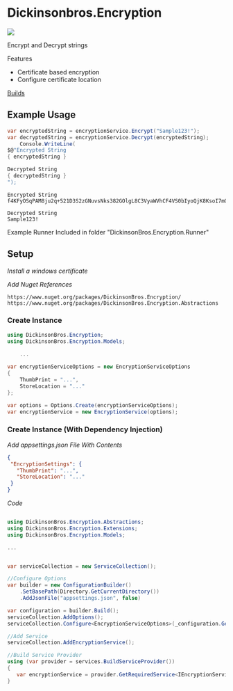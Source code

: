 # Dickinsonbros.Encryption
<a href="https://www.nuget.org/packages/DickinsonBros.Encryption/">
    <img src="https://img.shields.io/nuget/v/DickinsonBros.Encryption">
</a>

Encrypt and Decrypt strings

Features
* Certificate based encryption 
* Configure certificate location

<a href="https://dev.azure.com/marksamdickinson/DickinsonBros/_build?definitionScope=%5CDickinsonBros.Encryption">Builds</a>

<h2>Example Usage</h2>

```C#
var encryptedString = encryptionService.Encrypt("Sample123!");
var decryptedString = encryptionService.Decrypt(encryptedString);
    Console.WriteLine(
$@"Encrypted String
{ encryptedString }

Decrypted String
{ decryptedString }
");
```
    
    Encrypted String
    f4KFyOSqPAM8ju2q+521D3S2zGNuvsNks382GOlgL8C3VyaWVhCF4VS0bIyoQjK8KsoI7mQ8Uu8w54TkzCHuFGqXOmLJU0Rfjurjn+01VCxBsgo1G23u4QUtM5uXBSye/S/jcXGVLDJX90F7gss+NdKvbhebq6jFnFsR6ZhrTGc7BLbLiE0M/BE7A+8hxCGjOFXvgwBm8nTFhXh/sSV8fbZ9pCzwcPuSXMTKxRi+cji3jN42hJidmOBNKIXi2pq6hIL5kcDxKXuVxznOOOcwh/clfCa8Hx6rY/q1O4y14AT5IknCnvYXWCEroXfvX1vlemXewL/UCN486c6VzGssGA==

    Decrypted String
    Sample123!

Example Runner Included in folder "DickinsonBros.Encryption.Runner"

<h2>Setup</h2>

<i>Install a windows certificate</i>

<i>Add Nuget References</i>

    https://www.nuget.org/packages/DickinsonBros.Encryption/
    https://www.nuget.org/packages/DickinsonBros.Encryption.Abstractions

<h3>Create Instance</h3>

```c#
using DickinsonBros.Encryption;
using DickinsonBros.Encryption.Models;
    
    ...

var encryptionServiceOptions = new EncryptionServiceOptions
{
    ThumbPrint = "...",
    StoreLocation = "..."
};

var options = Options.Create(encryptionServiceOptions);
var encryptionService = new EncryptionService(options);

```

<h3>Create Instance (With Dependency Injection)</h3>

<i>Add appsettings.json File With Contents</i>
 ```json  
{
  "EncryptionSettings": {
    "ThumbPrint": "...",
    "StoreLocation": "..."
  }
}
 ```    
<i>Code</i>
```c#

using DickinsonBros.Encryption.Abstractions;
using DickinsonBros.Encryption.Extensions;
using DickinsonBros.Encryption.Models;

...  


var serviceCollection = new ServiceCollection();

//Configure Options
var builder = new ConfigurationBuilder()
    .SetBasePath(Directory.GetCurrentDirectory())
    .AddJsonFile("appsettings.json", false)

var configuration = builder.Build();
serviceCollection.AddOptions();
serviceCollection.Configure<EncryptionServiceOptions>(_configuration.GetSection(nameof(EncryptionServiceOptions)));

//Add Service
serviceCollection.AddEncryptionService();

//Build Service Provider 
using (var provider = services.BuildServiceProvider())
{
   var encryptionService = provider.GetRequiredService<IEncryptionService>();
}
```

